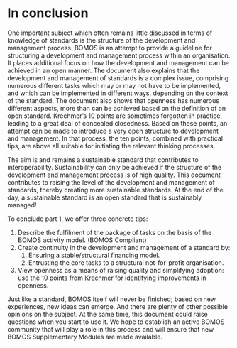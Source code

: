 # In conclusion

One important subject which often remains little discussed in terms of knowledge of standards is the structure of the development and management process. BOMOS is an attempt to provide a guideline for structuring a development and management process within an organisation. It places additional focus on how the development and management can be achieved in an open manner.
The document also explains that the development and management of standards is a complex issue, comprising numerous different tasks which may or may not have to be implemented, and which can be implemented in different ways, depending on the context of the standard.
The document also shows that openness has numerous different aspects, more than can be achieved based on the definition of an open standard. Krechmer’s 10 points are sometimes forgotten in practice, leading to a great deal of concealed closedness. Based on these points, an attempt can be made to introduce a very open structure to development and management. In that process, the ten points, combined with practical tips, are above all suitable for initiating the relevant thinking processes.

The aim is and remains a sustainable standard that contributes to interoperability. Sustainability can only be achieved if the structure of the development and management process is of high quality. This document contributes to raising the level of the development and management of standards, thereby creating more sustainable standards. At the end of the day, a sustainable standard is an open standard that is sustainably managed!

To conclude part 1, we offer three concrete tips:

1. Describe the fulfilment of the package of tasks on the basis of the BOMOS activity model. (BOMOS Compliant)
2. Create continuity in the development and management of a standard by:
   1. Ensuring a stable/structural financing model.
   2. Entrusting the core tasks to a structural not-for-profit organisation.
3. View openness as a means of raising quality and simplifying adoption: use the 10 points from  [Krechmer](https://logius-standaarden.github.io/BOMOS-Verdieping/index.html#krechmer-s-open-standaarden-model-10-requirements) for identifying improvements in openness.

Just like a standard, BOMOS itself will never be finished; based on new experiences, new ideas can emerge. And there are plenty of other possible opinions on the subject. At the same time, this document could raise questions when you start to use it. We hope to establish an active BOMOS community that will play a role in this process and will ensure that new BOMOS Supplementary Modules are made available.

